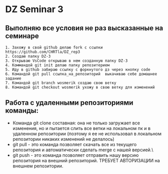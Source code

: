 # DZ Seminar 3
## Выполняю все условия не раз высказанные на семинаре
    1. Захожу в свой github делаю fork с ссылки https://github.com/CHRTla/DZ_rep3
    2. Создаю папку DZ-3
    3. Открываю VsCode открываю в нем созданную папку DZ-3
    4. Коммандой git init делаю папку репозитерием
    5. Иду в github забираю ссылку с форкнутого дз через кнопку code
    6. Командой git pull ссылка_на_репозиторий  выкачиваю себе домашнее задание
    7. Командой git branch wosmerik создаю свою ветку
    8. Командой git checkout wosmerik ухожу в свою ветку для изменений
## Работа с удаленными репозиториями команды:
* Команда git clone составная: она не только загружает все изменения, но и пытается слить все ветки на локальном пк и в удаленном репозитории (поэтому я ее не использовал в локальном репозитории никаких изменений не делалось)
* git pull - это команда позволяет скачать все из текущего репозитория и автоматически сделать merge c нашей версией.\
* git push - это команда позволяет отправить нашу версию репозитория на внешний репозиторий. ТРЕБУЕТ АВТОРИЗАЦИИ на внешнем репозитории.
